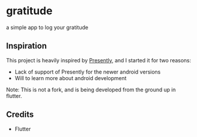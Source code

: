 # gratitude

a simple app to log your gratitude

## Inspiration
This project is heavily inspired by [Presently](https://github.com/alisonthemonster/Presently), and I started it for two reasons:

- Lack of support of Presently for the newer android versions
- Will to learn more about android development

Note: This is not a fork, and is being developed from the ground up in flutter.

## Credits
- Flutter
